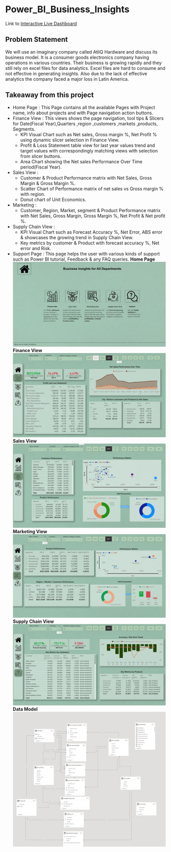 # Power_BI_Business_Insights

Link to 
[Interactive Live Dashboard](https://app.powerbi.com/view?r=eyJrIjoiM2U1OTgxMzktNjQzNS00MTU1LTk0YWUtZWZlYWYyOTA3NDkxIiwidCI6ImM2ZTU0OWIzLTVmNDUtNDAzMi1hYWU5LWQ0MjQ0ZGM1YjJjNCJ9&pageName=ReportSectionff06be8f314c0e4ab0dd)

## Problem Statement

We will use an imaginary company called AtliQ Hardware and discuss its business model. It is a consumer goods electronics company having operations in various countries. Their business is growing rapidly and they still rely on excel files for data analytics. Excel files are hard to consume and not effective in generating insights. Also due to the lack of effective analytics the company faced a major loss in Latin America.

## Takeaway from this project

- Home Page : This Page contains all the available Pages with Project name, info about projects and with Page navigation action buttons.
- Finance View : This views shows the page navigation, tool tips & Slicers for Date(Fiscal Year),Quarters ,region ,customers ,markets ,products, Segments.
  - KPI Visual Chart such as Net sales, Gross margin %, Net Profit % using dynamic slicer selection in Finance View.
  - Profit & Loss Statement table view for last year values trend and target values with correspondingly matching views with selection from slicer buttons.
  - Area Chart showing the Net sales Performance Over Time period(Fiscal Year).
- Sales View : 
  - Customer & Product Performance matrix with Net Sales, Gross Margin & Gross Margin %.
  - Scatter Chart of Performance matrix of net sales vs Gross margin % with region.
  - Donut chart of Unit Economics.
- Marketing : 
  - Customer, Region, Market, segment & Product Performance matrix with Net Sales, Gross Margin, Gross Margin %, Net Profit & Net profit %.
- Supply Chain View : 
  - KPI Visual Chart such as Forecast Accuracy %, Net Error, ABS error & showcases the growing trend in Supply Chain View.
  - Key metrics by customer & Product with forecast accuracy %, Net error and Risk.
- Support Page : This page helps the user with various kinds of support such as Power BI tutorial, Feedback & any FAQ queries.
**Home Page**
![Dashboard Preview](https://github.com/RanjoshChoudhary/Power_BI_Business_Insights/blob/main/Home_page.JPG)
**Finance View**
![Dashboard Preview](https://github.com/RanjoshChoudhary/Power_BI_Business_Insights/blob/main/Finance_View.JPG)
**Sales View**
![Dashboard Preview](https://github.com/RanjoshChoudhary/Power_BI_Business_Insights/blob/main/Sales_view.JPG)
**Marketing View**
![Dashboard Preview](https://github.com/RanjoshChoudhary/Power_BI_Business_Insights/blob/main/Marketing_view.JPG)
**Supply Chain View**
![Dashboard Preview](https://github.com/RanjoshChoudhary/Power_BI_Business_Insights/blob/main/Supply_chain_view.JPG)
**Data Model**
![Dashboard Preview](https://github.com/RanjoshChoudhary/Power_BI_Business_Insights/blob/main/Data_model.JPG)
